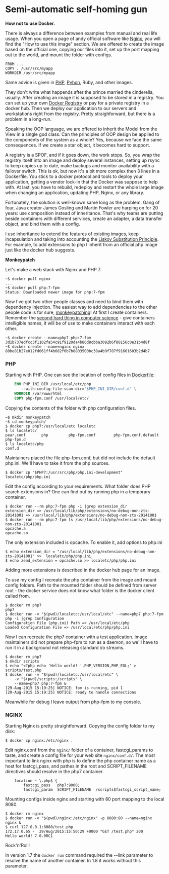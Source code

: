 Semi-automatic self-homing gun
========

**How not to use Docker.**

There is always a difference between examples from manual and real life usage. When you open a page of andy official software like [Nginx](https://hub.docker.com/_/nginx/), you will find the "How to use this image" section.
We are offered to create the image based on the official one, copying our files into it, set up the port mapping out to the world, and mount the folder with configs.
```
FROM ...
COPY . /usr/src/myapp
WORKDIR /usr/src/myapp
```
Same advice is given in [PHP](https://hub.docker.com/_/php/), [Pyhon](https://github.com/docker-library/docs/blob/master/python/README.md), Ruby, and other images. 

They don't write what happends after the prince married the cinderella, usually. After creating an image it is supposed to be stored in a registry. You can set up your own [Docker Registry](https://www.docker.com/docker-registry) or pay for a private registry in a docker hub. Then we deploy our application to our servers and workstations right from the registry. Pretty straighforward, but there is a problem in a long-run.

Speaking the OOP language, we are offered to inherit the Model from the View in a single god class. Can the principles of OOP design be applied to the components of the system as a whole? Yes, because we face the same consequences. If we create a star object, it becomes hard to support.

A registry is a SPOF, and if it goes down, the work stops. So, you wrap the registry itself into an image and deploy several instances, setting up rsync to keep copies up to date, make backups and monitor availability with a failover switch. This is ok, but now it's a bit more complex then 3 lines in a Dockerfile.
You stick to a docker protocol and tools to deploy your application, getting a vendor lock-in that the Docker was suppose to help with.
At last, you have to rebuild, redeploy and restart the whole large image when changing an application, updating PHP, Nginx, or any library.

Fortunately, the solution is well-known same long as the problem. Gang of four, Java creator James Gosling and Martin Fowler are harping on for 20 years: use composition instead of inheritance.
That's why teams are putting beside containers with different services, create an adapter, a data transfer object, and bind them with a config.

I use inheritance to extend the features of existing images, keep incapsulation and taking into accounting the [Liskov Substitution Principle](https://en.wikipedia.org/wiki/Liskov_substitution_principle). For example, to add extensions to php I inherit from an official php image just like the docker hub suggests.

**Monkeypatch**

Let's make a web stack with Nginx and PHP 7.
```
~$ docker pull nginx
...
~$ docker pull php:7-fpm
Status: Downloaded newer image for php:7-fpm
```

Now I've got two other people classes and need to bind them with dependency injection. The easiest way to add dependencies to the other people code is for sure, [monkeypatching](https://ru.wikipedia.org/wiki/Monkey_patch)!
At first I create containers. Remember the [second hard thing in computer science](http://martinfowler.com/bliki/TwoHardThings.html) - give containers intelligible names, it will be of use to make containers interact with each other.
```
~$ docker create --name=php7 php:7-fpm
3d1b737edfcc3f1102fa54c91f9120da4b86d8cbba3092b6f80156c0e31b4d8f
~$ docker create --name=nginx nginx
80be81b27e012fd061ff4b682f0b7b8803500bc38a4b9f787f91661603b2d4b7
```

### PHP

Starting with PHP. One can see the location of config files in [Dockerfile](https://github.com/docker-library/php/blob/f5e091ac3815dce80ca496298e0cb94638844b10/7.0/fpm/Dockerfile):

```Dockerfile
	ENV PHP_INI_DIR /usr/local/etc/php
	   --with-config-file-scan-dir="$PHP_INI_DIR/conf.d" \
	WORKDIR /var/www/html
	COPY php-fpm.conf /usr/local/etc/

```

Copying the contents of the folder with php configuration files.
```
~$ mkdir monkeypatch
~$ cd monkeypatch/
$ docker cp php7:/usr/local/etc localetc
$ ls localetc/
pear.conf		php			php-fpm.conf		php-fpm.conf.default	php-fpm.d
$ ls localetc/php
conf.d
```
Maintainers placed the file php-fpm.conf, but did not include the default php.ini. We'll have to take it from the php sources.

	$ docker cp "$PHP7:/usr/src/php/php.ini-development" localetc/php/php.ini

Edit the config according to your requirements. What folder does PHP search extensions in?
One can find out by running php in a temporary container.
```
$ docker run --rm php:7-fpm php -i |grep extension_dir
extension_dir => /usr/local/lib/php/extensions/no-debug-non-zts-20141001 => /usr/local/lib/php/extensions/no-debug-non-zts-20141001
$ docker run --rm php:7-fpm ls /usr/local/lib/php/extensions/no-debug-non-zts-20141001
opcache.a
opcache.so
```
The only extension included is opcache. To enable it, add options to php.ini
```
$ echo extension_dir = "/usr/local/lib/php/extensions/no-debug-non-zts-20141001" >>  localetc/php/php.ini
$ echo zend_extension = opcache.so >> localetc/php/php.ini
```
Adding more extensions is described in the docker hub page for an image.

To use my config I recreate the php container from the image and mount config folders. Path to the mounted folder should be defined from server root - the docker service does not know what folder is the docker client called from.
```
$ docker rm php7
php7
$ docker run -v "$(pwd)/localetc:/usr/local/etc" --name=php7 php:7-fpm php -i |grep Configuration
Configuration File (php.ini) Path => /usr/local/etc/php
Loaded Configuration File => /usr/local/etc/php/php.ini
```
Now I can recreate the php7 container with a test application. Image maintainers did not prepare php-fpm to run as a daemon, so we'll have to run it in a background not releasing standard i/o streams.
```
$ docker rm php7
$ mkdir scripts
$ echo "<?php echo 'Hello world! ',PHP_VERSION,PHP_EOL;" > scripts/test.php
$ docker run -v "$(pwd)/localetc:/usr/local/etc" \
	-v "$(pwd)/scripts:/scripts" \
	--name=php7 php:7-fpm &
[29-Aug-2015 15:19:25] NOTICE: fpm is running, pid 1
[29-Aug-2015 15:19:25] NOTICE: ready to handle connections
```
Meanwhile for debug I leave output from php-fpm to my console.

### NGINX

Starting Nginx is pretty straightforward. Copying the config folder to my disk:
```
$ docker cp nginx:/etc/nginx .
```
Edit nginx.conf from the `nginx/` folder of a container, fastcgi_params to taste, and create a config file for your web site `nginx/conf.d/`.
The most important to link nginx with php is to define the php container name as a host for fastcgi_pass, and pathes in the root and SCRIPT_FILENAME directives should resolve in the php7 container.
```Nginx
    location ~ \.php$ {
        fastcgi_pass   php7:9000;
        fastcgi_param  SCRIPT_FILENAME  /scripts$fastcgi_script_name;
```

Mounting configs inside nginx and starting with 80 port mapping to the local 8080. 

```
$ docker rm nginx
$ docker run -v "$(pwd)/nginx:/etc/nginx" -p 8080:80 --name=nginx nginx &
$ curl 127.0.0.1:8080/test.php
172.17.0.65 -  29/Aug/2015:15:50:29 +0000 "GET /test.php" 200
Hello world! 7.0.0RC1
```
Rock'n'Roll!

In version 1.7 the `docker run` command required the --link parameter to resolve the name of another container. In 1.8 it works without this parameter.

